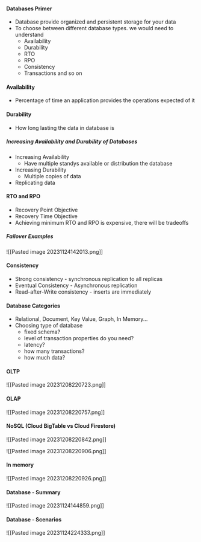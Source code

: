 #### Databases Primer
- Database provide organized and persistent storage for your data
- To choose between different database types. we would need to understand
	- Availability
	- Durability
	- RTO
	- RPO
	- Consistency
	- Transactions and so on

#### Availability
- Percentage of time an application provides the operations expected of it
#### Durability
- How long lasting the data in database is

##### Increasing Availability and Durability of Databases
- Increasing Availability
	- Have multiple standys available or distribution the database
- Increasing Durability
	- Multiple copies of data
- Replicating data

#### RTO and RPO
- Recovery Point Objective
- Recovery Time Objective
- Achieving minimum RTO and RPO is expensive, there will be tradeoffs
##### Failover Examples
![[Pasted image 20231124142013.png]]

#### Consistency
- Strong consistency - synchronous replication to all replicas
- Eventual Consistency - Asynchronous replication
- Read-after-Write consistency - inserts are immediately

#### Database Categories
- Relational, Document, Key Value, Graph, In Memory...
- Choosing type of database
	- fixed schema?
	- level of transaction properties do you need?
	- latency?
	- how many transactions?
	- how much data?

#### OLTP

![[Pasted image 20231208220723.png]]

#### OLAP

![[Pasted image 20231208220757.png]]

#### NoSQL (Cloud BigTable vs Cloud Firestore)

![[Pasted image 20231208220842.png]]

![[Pasted image 20231208220906.png]]

#### In memory

![[Pasted image 20231208220926.png]]

#### Database - Summary
![[Pasted image 20231124144859.png]]

#### Database - Scenarios
![[Pasted image 20231124224333.png]]

